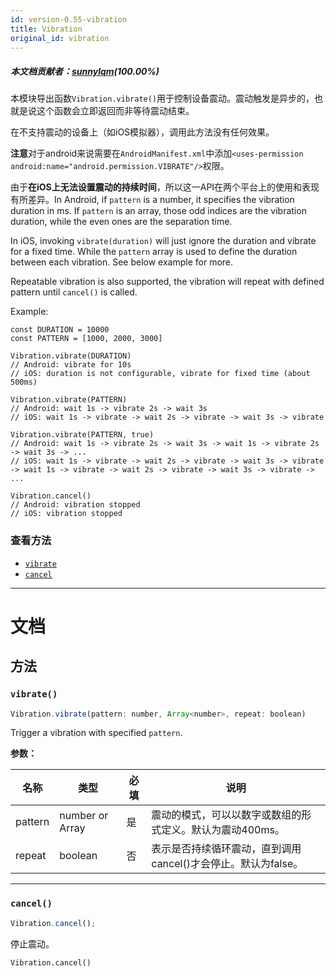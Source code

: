 ```yaml
---
id: version-0.55-vibration
title: Vibration
original_id: vibration
---
```

##### 本文档贡献者：[sunnylqm](https://github.com/search?q=sunnylqm%40qq.com+in%3Aemail&type=Users)(100.00%)

本模块导出函数`Vibration.vibrate()`用于控制设备震动。震动触发是异步的，也就是说这个函数会立即返回而非等待震动结束。

在不支持震动的设备上（如iOS模拟器），调用此方法没有任何效果。

**注意**对于android来说需要在`AndroidManifest.xml`中添加`<uses-permission android:name="android.permission.VIBRATE"/>`权限。

由于**在iOS上无法设置震动的持续时间**，所以这一API在两个平台上的使用和表现有所差异。In Android, if `pattern` is a number, it specifies the vibration duration in ms. If `pattern` is an array, those odd indices are the vibration duration, while the even ones are the separation time.

In iOS, invoking `vibrate(duration)` will just ignore the duration and vibrate for a fixed time. While the `pattern` array is used to define the duration between each vibration. See below example for more.

Repeatable vibration is also supported, the vibration will repeat with defined pattern until `cancel()` is called.

Example:

```
const DURATION = 10000
const PATTERN = [1000, 2000, 3000]

Vibration.vibrate(DURATION)
// Android: vibrate for 10s
// iOS: duration is not configurable, vibrate for fixed time (about 500ms)

Vibration.vibrate(PATTERN)
// Android: wait 1s -> vibrate 2s -> wait 3s
// iOS: wait 1s -> vibrate -> wait 2s -> vibrate -> wait 3s -> vibrate

Vibration.vibrate(PATTERN, true)
// Android: wait 1s -> vibrate 2s -> wait 3s -> wait 1s -> vibrate 2s -> wait 3s -> ...
// iOS: wait 1s -> vibrate -> wait 2s -> vibrate -> wait 3s -> vibrate -> wait 1s -> vibrate -> wait 2s -> vibrate -> wait 3s -> vibrate -> ...

Vibration.cancel()
// Android: vibration stopped
// iOS: vibration stopped
```

### 查看方法

* [`vibrate`](vibration.md#vibrate)
* [`cancel`](vibration.md#cancel)

---

# 文档

## 方法

### `vibrate()`

```jsx
Vibration.vibrate(pattern: number, Array<number>, repeat: boolean)
```

Trigger a vibration with specified `pattern`.

**参数：**

| 名称    | 类型                    | 必填 | 说明                                                          |
| ------- | ----------------------- | ---- | ------------------------------------------------------------- |
| pattern | number or Array<number> | 是   | 震动的模式，可以以数字或数组的形式定义。默认为震动400ms。     |
| repeat  | boolean                 | 否   | 表示是否持续循环震动，直到调用cancel()才会停止。默认为false。 |

---

### `cancel()`

```jsx
Vibration.cancel();
```

停止震动。

```
Vibration.cancel()
```
